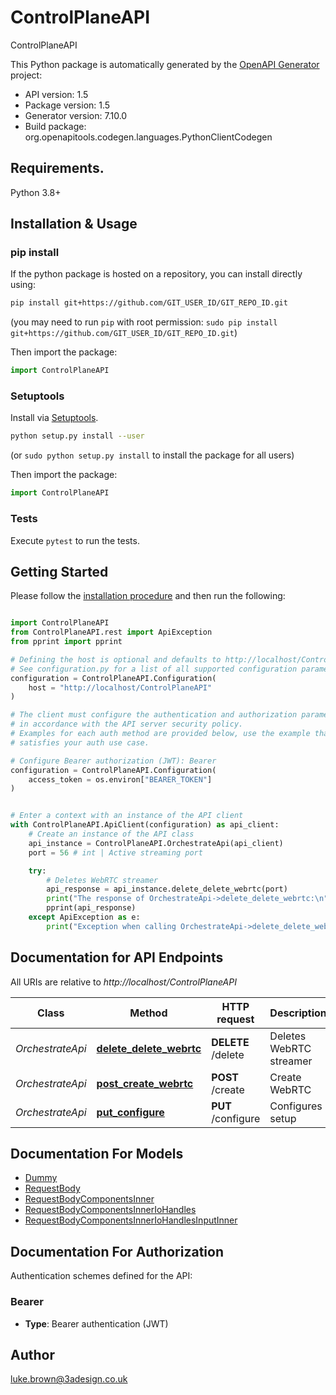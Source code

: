 # ControlPlaneAPI
ControlPlaneAPI

This Python package is automatically generated by the [OpenAPI Generator](https://openapi-generator.tech) project:

- API version: 1.5
- Package version: 1.5
- Generator version: 7.10.0
- Build package: org.openapitools.codegen.languages.PythonClientCodegen

## Requirements.

Python 3.8+

## Installation & Usage
### pip install

If the python package is hosted on a repository, you can install directly using:

```sh
pip install git+https://github.com/GIT_USER_ID/GIT_REPO_ID.git
```
(you may need to run `pip` with root permission: `sudo pip install git+https://github.com/GIT_USER_ID/GIT_REPO_ID.git`)

Then import the package:
```python
import ControlPlaneAPI
```

### Setuptools

Install via [Setuptools](http://pypi.python.org/pypi/setuptools).

```sh
python setup.py install --user
```
(or `sudo python setup.py install` to install the package for all users)

Then import the package:
```python
import ControlPlaneAPI
```

### Tests

Execute `pytest` to run the tests.

## Getting Started

Please follow the [installation procedure](#installation--usage) and then run the following:

```python

import ControlPlaneAPI
from ControlPlaneAPI.rest import ApiException
from pprint import pprint

# Defining the host is optional and defaults to http://localhost/ControlPlaneAPI
# See configuration.py for a list of all supported configuration parameters.
configuration = ControlPlaneAPI.Configuration(
    host = "http://localhost/ControlPlaneAPI"
)

# The client must configure the authentication and authorization parameters
# in accordance with the API server security policy.
# Examples for each auth method are provided below, use the example that
# satisfies your auth use case.

# Configure Bearer authorization (JWT): Bearer
configuration = ControlPlaneAPI.Configuration(
    access_token = os.environ["BEARER_TOKEN"]
)


# Enter a context with an instance of the API client
with ControlPlaneAPI.ApiClient(configuration) as api_client:
    # Create an instance of the API class
    api_instance = ControlPlaneAPI.OrchestrateApi(api_client)
    port = 56 # int | Active streaming port

    try:
        # Deletes WebRTC streamer
        api_response = api_instance.delete_delete_webrtc(port)
        print("The response of OrchestrateApi->delete_delete_webrtc:\n")
        pprint(api_response)
    except ApiException as e:
        print("Exception when calling OrchestrateApi->delete_delete_webrtc: %s\n" % e)

```

## Documentation for API Endpoints

All URIs are relative to *http://localhost/ControlPlaneAPI*

Class | Method | HTTP request | Description
------------ | ------------- | ------------- | -------------
*OrchestrateApi* | [**delete_delete_webrtc**](docs/OrchestrateApi.md#delete_delete_webrtc) | **DELETE** /delete | Deletes WebRTC streamer
*OrchestrateApi* | [**post_create_webrtc**](docs/OrchestrateApi.md#post_create_webrtc) | **POST** /create | Create WebRTC
*OrchestrateApi* | [**put_configure**](docs/OrchestrateApi.md#put_configure) | **PUT** /configure | Configures setup


## Documentation For Models

 - [Dummy](docs/Dummy.md)
 - [RequestBody](docs/RequestBody.md)
 - [RequestBodyComponentsInner](docs/RequestBodyComponentsInner.md)
 - [RequestBodyComponentsInnerIoHandles](docs/RequestBodyComponentsInnerIoHandles.md)
 - [RequestBodyComponentsInnerIoHandlesInputInner](docs/RequestBodyComponentsInnerIoHandlesInputInner.md)


<a id="documentation-for-authorization"></a>
## Documentation For Authorization


Authentication schemes defined for the API:
<a id="Bearer"></a>
### Bearer

- **Type**: Bearer authentication (JWT)


## Author

luke.brown@3adesign.co.uk


